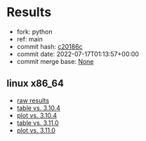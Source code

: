 # Results

- fork: python
- ref: main
- commit hash: [c20186c](https://github.com/python/cpython/commit/c20186c)
- commit date: 2022-07-17T01:13:57+00:00
- commit merge base: [None](https://github.com/python/cpython/commit/None)

## linux x86_64

- [raw results](bm-20220717-linux-x86_64-python-main-3.12.0a1+-c20186c.json)
- [table vs. 3.10.4](bm-20220717-linux-x86_64-python-main-3.12.0a1+-c20186c-vs-3.10.4.md)
- [plot vs. 3.10.4](bm-20220717-linux-x86_64-python-main-3.12.0a1+-c20186c-vs-3.10.4.png)
- [table vs. 3.11.0](bm-20220717-linux-x86_64-python-main-3.12.0a1+-c20186c-vs-3.11.0.md)
- [plot vs. 3.11.0](bm-20220717-linux-x86_64-python-main-3.12.0a1+-c20186c-vs-3.11.0.png)

